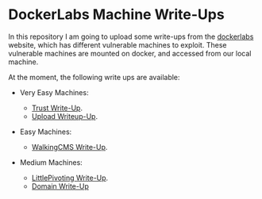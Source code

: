 # DockerLabs Machine Write-Ups

In this repository I am going to upload some write-ups from the [dockerlabs](https://dockerlabs.es/) website, which has different vulnerable machines to exploit. These vulnerable machines are mounted on docker, and accessed from our local machine.

At the moment, the following write ups are available:

- Very Easy Machines:
  - [Trust Write-Up](https://github.com/h3g0c1v/DockerLabs-Machine-Write-Ups/tree/main/Very%20Easy%20Machines%20).
  - [Upload Writeup-Up](https://github.com/h3g0c1v/DockerLabs-Machine-Write-Ups/blob/main/Very-Easy-Machines/Upload-Write-Up.md).

- Easy Machines:
  - [WalkingCMS Write-Up](https://github.com/h3g0c1v/DockerLabs-Machine-Write-Ups/blob/main/Easy-Machines/WalkingCMS.md).

- Medium Machines:
  - [LittlePivoting Write-Up](https://github.com/h3g0c1v/DockerLabs-Machine-Write-Ups/blob/main/Medium-Machines/LittlePivoting.md).
  - [Domain Write-Up](https://github.com/h3g0c1v/DockerLabs-Machine-Write-Ups/blob/main/Medium-Machines/Domain.md)
